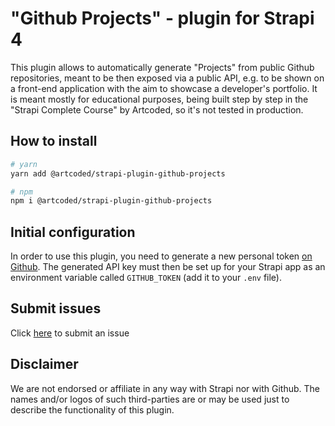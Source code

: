 # "Github Projects" - plugin for Strapi 4

This plugin allows to automatically generate "Projects" from public Github repositories, meant to be then exposed via a public API, e.g. to be shown on a front-end application with the aim to showcase a developer's portfolio.
It is meant mostly for educational purposes, being built step by step in the "Strapi Complete Course" by Artcoded, so it's not tested in production.

## How to install

```bash
# yarn
yarn add @artcoded/strapi-plugin-github-projects

# npm
npm i @artcoded/strapi-plugin-github-projects
```

## Initial configuration

In order to use this plugin, you need to generate a new personal token [on Github](https://github.com/settings/tokens).
The generated API key must then be set up for your Strapi app as an environment variable called `GITHUB_TOKEN` (add it to your `.env` file).

## Submit issues

Click [here](https://github.com/artcoded-net/strapi-plugin-github-projects/issues/new) to submit an issue

## Disclaimer

We are not endorsed or affiliate in any way with Strapi nor with Github. The names and/or logos of such third-parties are or may be used just to describe the functionality of this plugin.
